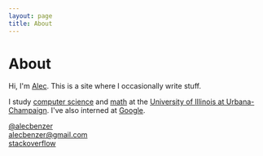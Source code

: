 ```yaml
---
layout: page
title: About
---
```

# About

Hi, I'm [Alec](/). This is a site where I occasionally write stuff.

I study [computer science](http://cs.uiuc.edu) and [math](http://math.uiuc.edu) at the [University of Illinois at Urbana-Champaign](http://uiuc.edu). I've also interned at [Google](http://google.com/about/company).

[@alecbenzer](http://twitter.com/alecbenzer)  
[alecbenzer@gmail.com](mailto:alecbenzer@gmail.com)  
[stackoverflow](http://stackoverflow.com/users/598940/alecbenzer)  
